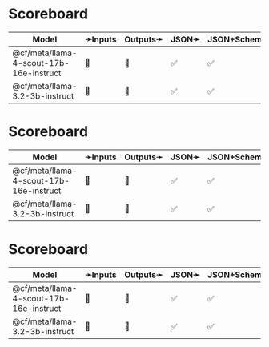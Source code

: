 # Scoreboard

| Model                                   | ➛Inputs   | Outputs➛   | JSON➛   | JSON+Schema➛   | Chat   | Streaming | Tools | Batch | Seed | Files | Citations | Thinking |
| --------------------------------------- | --------- | ---------- | ------- | -------------- | ------ | --------- | ----- | ----- | ---- | ----- | --------- | -------- |
| @cf/meta/llama-4-scout-17b-16e-instruct | 💬        | 💬         | ✅      | ✅             | ✅🚩🤪 | ✅🚩🤪    | 💨    | ❌    | ✅   | ❌    | ❌        | ❌       |
| @cf/meta/llama-3.2-3b-instruct          | 💬        | 💬         | ✅      | ✅             | ✅🚩🤪 | ✅🚩🤪    | 💨    | ❌    | ✅   | ❌    | ❌        | ❌       |
# Scoreboard

| Model                                   | ➛Inputs   | Outputs➛   | JSON➛   | JSON+Schema➛   | Chat   | Streaming | Tools | Batch | Seed | Files | Citations | Thinking |
| --------------------------------------- | --------- | ---------- | ------- | -------------- | ------ | --------- | ----- | ----- | ---- | ----- | --------- | -------- |
| @cf/meta/llama-4-scout-17b-16e-instruct | 💬        | 💬         | ✅      | ✅             | ✅🚩🤪 | ✅🚩🤪    | 💨    | ❌    | ✅   | ❌    | ❌        | ❌       |
| @cf/meta/llama-3.2-3b-instruct          | 💬        | 💬         | ✅      | ✅             | ✅🚩🤪 | ✅🚩🤪    | 💨    | ❌    | ✅   | ❌    | ❌        | ❌       |
# Scoreboard

| Model                                   | ➛Inputs   | Outputs➛   | JSON➛   | JSON+Schema➛   | Chat   | Streaming | Tools | Batch | Seed | Files | Citations | Thinking |
| --------------------------------------- | --------- | ---------- | ------- | -------------- | ------ | --------- | ----- | ----- | ---- | ----- | --------- | -------- |
| @cf/meta/llama-4-scout-17b-16e-instruct | 💬        | 💬         | ✅      | ✅             | ✅🚩🤪 | ✅🚩🤪    | 💨    | ❌    | ✅   | ❌    | ❌        | ❌       |
| @cf/meta/llama-3.2-3b-instruct          | 💬        | 💬         | ✅      | ✅             | ✅🚩🤪 | ✅🚩🤪    | 💨    | ❌    | ✅   | ❌    | ❌        | ❌       |

